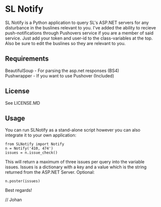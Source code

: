 SL Notify
========

SL Notify is a Python application to query SL's ASP.NET servers for any disturbance in the buslines relevant to you.
I've added the ability to recieve push-notifications through Pushovers service if you are a member of said service. Just add
your token and user-id to the class-variables at the top. Also be sure to edit the buslines so they are relevant to you.

Requirements
------------

BeautifulSoup - For parsing the asp.net responses (BS4)                  
Pushwrapper - If you want to use Pushover (Included)


License
-------

See LICENSE.MD


Usage
-----

You can run SLNotify as a stand-alone script however you can also integrate it to your own application:

    from SLNotify import Notify
    n = Notify('410, 474')
    issues = n.issue_check()
    
This will return a maximum of three issues per query into the variable issues. Issues is a dictionary with a key and a value
which is the string returned from the ASP.NET Server. Optional:

    n.poster(issues)

    
    
Best regards!

// Johan
